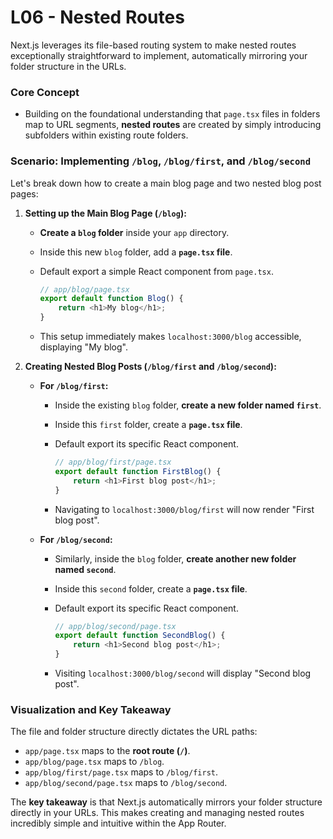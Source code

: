 # L06 - Nested Routes

Next.js leverages its file-based routing system to make nested routes exceptionally straightforward to implement, automatically mirroring your folder structure in the URLs.

### Core Concept

-   Building on the foundational understanding that `page.tsx` files in folders map to URL segments, **nested routes** are created by simply introducing subfolders within existing route folders.

### Scenario: Implementing `/blog`, `/blog/first`, and `/blog/second`

Let's break down how to create a main blog page and two nested blog post pages:

1.  **Setting up the Main Blog Page (`/blog`):**

    -   **Create a `blog` folder** inside your `app` directory.
    -   Inside this new `blog` folder, add a **`page.tsx` file**.
    -   Default export a simple React component from `page.tsx`.

        ```typescript
        // app/blog/page.tsx
        export default function Blog() {
            return <h1>My blog</h1>;
        }
        ```

    -   This setup immediately makes `localhost:3000/blog` accessible, displaying "My blog".

2.  **Creating Nested Blog Posts (`/blog/first` and `/blog/second`):**

    -   **For `/blog/first`:**

        -   Inside the existing `blog` folder, **create a new folder named `first`**.
        -   Inside this `first` folder, create a **`page.tsx` file**.
        -   Default export its specific React component.

            ```typescript
            // app/blog/first/page.tsx
            export default function FirstBlog() {
                return <h1>First blog post</h1>;
            }
            ```

        -   Navigating to `localhost:3000/blog/first` will now render "First blog post".

    -   **For `/blog/second`:**

        -   Similarly, inside the `blog` folder, **create another new folder named `second`**.
        -   Inside this `second` folder, create a **`page.tsx` file**.
        -   Default export its specific React component.

            ```typescript
            // app/blog/second/page.tsx
            export default function SecondBlog() {
                return <h1>Second blog post</h1>;
            }
            ```

        -   Visiting `localhost:3000/blog/second` will display "Second blog post".

### Visualization and Key Takeaway

The file and folder structure directly dictates the URL paths:

-   `app/page.tsx` maps to the **root route (`/`)**.
-   `app/blog/page.tsx` maps to `/blog`.
-   `app/blog/first/page.tsx` maps to `/blog/first`.
-   `app/blog/second/page.tsx` maps to `/blog/second`.

The **key takeaway** is that Next.js automatically mirrors your folder structure directly in your URLs. This makes creating and managing nested routes incredibly simple and intuitive within the App Router.
